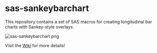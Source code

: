# sas-sankeybarchart
This repository contains a set of SAS macros for creating longitudinal bar charts with Sankey-style overlays. 

![sas-sankeybarchart png](https://github.com/RhoInc/sas-sankeybarchart/blob/master/img/mo1.png)

Visit the [Wiki](https://github.com/RhoInc/sas-sankeybarchart/wiki) for more details!
